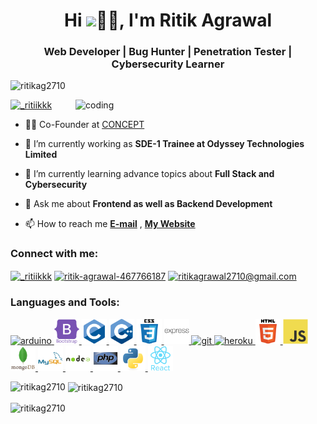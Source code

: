 <h1 align="center">Hi <img width="30" src="https://github.com/TheDudeThatCode/TheDudeThatCode/blob/master/Assets/Hi.gif">🧑‍💻, I'm Ritik Agrawal</h1>
<h3 align="center">Web Developer | Bug Hunter | Penetration Tester | Cybersecurity Learner</h3>

<p align="left"> <img src="https://komarev.com/ghpvc/?username=ritikag2710&label=Profile%20views&color=0e75b6&style=flat" alt="ritikag2710" /> </p>
<img align="right" alt="coding" width="400" src="https://cdn.dribbble.com/users/1235346/screenshots/3252385/job.gif">


<p align="left"> <a href="https://twitter.com/_ritiikkk" target="blank"><img src="https://img.shields.io/twitter/follow/_ritiikkk?logo=twitter&style=for-the-badge" alt="_ritiikkk" /></a> </p>

- 👨‍💻 Co-Founder at [CONCEPT](https://learnatconcept.com/)

- 🔭 I’m currently working as **SDE-1 Trainee at Odyssey Technologies Limited**

- 🌱 I’m currently learning advance topics about **Full Stack and Cybersecurity**

- 💬 Ask me about **Frontend as well as Backend Development**

- 📫 How to reach me  <strong><a href="mailto:ritikagrawal2710@gmail.com">E-mail</a></strong>  ,  <strong><a href="https://ritikag2710.github.io/portfolio/" rel="nofollow">My Website</a></strong>


<h3 align="left">Connect with me:</h3>
<p align="left">
<a href="https://twitter.com/_ritiikkk" target="blank"><img align="center" src="https://raw.githubusercontent.com/rahuldkjain/github-profile-readme-generator/master/src/images/icons/Social/twitter.svg" alt="_ritiikkk" height="30" width="40" /></a>
<a href="https://linkedin.com/in/ritik-agrawal-467766187" target="blank"><img align="center" src="https://raw.githubusercontent.com/rahuldkjain/github-profile-readme-generator/master/src/images/icons/Social/linked-in-alt.svg" alt="ritik-agrawal-467766187" height="30" width="40" /></a>
<a href="mailto:ritikagrawal2710@gmail.com" target="blank"><img align="center" src="https://camo.githubusercontent.com/e5ceae95fee4fbb3690783d8631805e2484485937a8f526960c745e984fafa7a/68747470733a2f2f73736c2e677374617469632e636f6d2f75692f76312f69636f6e732f6d61696c2f7266722f676d61696c2e69636f" alt="ritikagrawal2710@gmail.com" height="30" width="40"/></a>       
</p>

<h3 align="left">Languages and Tools:</h3>
<p align="left"> <a href="https://www.arduino.cc/" target="_blank"> <img src="https://cdn.worldvectorlogo.com/logos/arduino-1.svg" alt="arduino" width="40" height="40"/> </a> <a href="https://getbootstrap.com" target="_blank"> <img src="https://raw.githubusercontent.com/devicons/devicon/master/icons/bootstrap/bootstrap-plain-wordmark.svg" alt="bootstrap" width="40" height="40"/> </a> <a href="https://www.cprogramming.com/" target="_blank"> <img src="https://raw.githubusercontent.com/devicons/devicon/master/icons/c/c-original.svg" alt="c" width="40" height="40"/> </a> <a href="https://www.w3schools.com/cpp/" target="_blank"> <img src="https://raw.githubusercontent.com/devicons/devicon/master/icons/cplusplus/cplusplus-original.svg" alt="cplusplus" width="40" height="40"/> </a> <a href="https://www.w3schools.com/css/" target="_blank"> <img src="https://raw.githubusercontent.com/devicons/devicon/master/icons/css3/css3-original-wordmark.svg" alt="css3" width="40" height="40"/> </a> <a href="https://expressjs.com" target="_blank"> <img src="https://raw.githubusercontent.com/devicons/devicon/master/icons/express/express-original-wordmark.svg" alt="express" width="40" height="40"/> </a> <a href="https://git-scm.com/" target="_blank"> <img src="https://www.vectorlogo.zone/logos/git-scm/git-scm-icon.svg" alt="git" width="40" height="40"/> </a> <a href="https://heroku.com" target="_blank"> <img src="https://www.vectorlogo.zone/logos/heroku/heroku-icon.svg" alt="heroku" width="40" height="40"/> </a> <a href="https://www.w3.org/html/" target="_blank"> <img src="https://raw.githubusercontent.com/devicons/devicon/master/icons/html5/html5-original-wordmark.svg" alt="html5" width="40" height="40"/> </a> <a href="https://developer.mozilla.org/en-US/docs/Web/JavaScript" target="_blank"> <img src="https://raw.githubusercontent.com/devicons/devicon/master/icons/javascript/javascript-original.svg" alt="javascript" width="40" height="40"/> </a> <a href="https://www.mongodb.com/" target="_blank"> <img src="https://raw.githubusercontent.com/devicons/devicon/master/icons/mongodb/mongodb-original-wordmark.svg" alt="mongodb" width="40" height="40"/> </a> <a href="https://www.mysql.com/" target="_blank"> <img src="https://raw.githubusercontent.com/devicons/devicon/master/icons/mysql/mysql-original-wordmark.svg" alt="mysql" width="40" height="40"/> </a> <a href="https://nodejs.org" target="_blank"> <img src="https://raw.githubusercontent.com/devicons/devicon/master/icons/nodejs/nodejs-original-wordmark.svg" alt="nodejs" width="40" height="40"/> </a> <a href="https://www.php.net" target="_blank"> <img src="https://raw.githubusercontent.com/devicons/devicon/master/icons/php/php-original.svg" alt="php" width="40" height="40"/> </a> <a href="https://www.python.org" target="_blank"> <img src="https://raw.githubusercontent.com/devicons/devicon/master/icons/python/python-original.svg" alt="python" width="40" height="40"/> </a> <a href="https://reactjs.org/" target="_blank"> <img src="https://raw.githubusercontent.com/devicons/devicon/master/icons/react/react-original-wordmark.svg" alt="react" width="40" height="40"/> </a> </p>

<p><img align="left" src="https://github-readme-stats.vercel.app/api/top-langs?username=ritikag2710&show_icons=true&locale=en&layout=compact" alt="ritikag2710" /></p>

<p>&nbsp;<img align="center" src="https://github-readme-stats.vercel.app/api?username=ritikag2710&show_icons=true&locale=en" alt="ritikag2710" /></p>

<p><img align="center" src="https://github-readme-streak-stats.herokuapp.com/?user=ritikag2710&" alt="ritikag2710" /></p>
